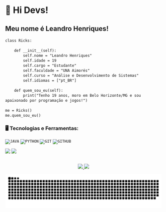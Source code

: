 # 👋 Hi Devs!
## Meu nome é Leandro Henriques!

    class Ricks:

        def __init__(self):
            self.nome = "Leandro Henriques"
            self.idade = 19
            self.cargo = "Estudante"
            self.faculdade = "UNA Aimorés"
            self.curso = "Análise e Desenvolvimento de Sistemas"
            self.idiomas = ["pt_BR"]

        def quem_sou_eu(self):
            print("Tenho 19 anos, moro em Belo Horizonte/MG e sou apaixonado por programação e jogos!")

    me = Ricks()
    me.quem_sou_eu()

### 🖥️ Tecnologias e Ferramentas:

<code><img width="40px" src="https://cdn.jsdelivr.net/gh/devicons/devicon/icons/java/java-original-wordmark.svg" title = "JAVA"/></code>
<code><img width="40px" src="https://cdn.jsdelivr.net/gh/devicons/devicon/icons/python/python-original-wordmark.svg" title = "PYTHON"/></code>
<code><img width="40px" src="https://cdn.jsdelivr.net/gh/devicons/devicon/icons/git/git-original-wordmark.svg" title = "GIT"/></code>
<code><img width="40px" src="https://cdn.jsdelivr.net/gh/devicons/devicon/icons/github/github-original-wordmark.svg" title = "GITHUB"/></code>         

<img src="https://super.abril.com.br/wp-content/uploads/2016/09/super_imggato_digitando_0.gif" width="400"> <img src=https://github.com/ricksz1n/media/blob/main/tenor.gif width="400">


##
<p align="center">
<a href="https://github.com/ricksz1n">
  <img height="140em" src="https://github-readme-stats-eight-theta.vercel.app/api?username=ricksz1n&show_icons=true&theme=algolia&include_all_commits=true&count_private=true"/>
  <img height="140em" src="https://github-readme-stats-eight-theta.vercel.app/api/top-langs/?username=ricksz1n&layout=compact&langs_count=8&theme=algolia"/>
</a>
</p>

![Snake animation](https://github.com/ricksz1n/ricksz1n/blob/output/github-contribution-grid-snake.svg)
